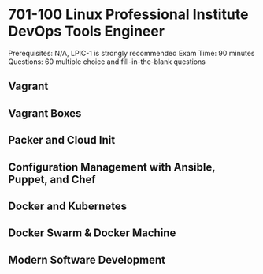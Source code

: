 # 701-100 Linux Professional Institute DevOps Tools Engineer

Prerequisites: N/A, LPIC-1 is strongly recommended
Exam Time: 90 minutes
Questions: 60 multiple choice and fill-in-the-blank questions

## Vagrant

## Vagrant Boxes

## Packer and Cloud Init

## Configuration Management with Ansible, Puppet, and Chef

## Docker and Kubernetes

## Docker Swarm & Docker Machine

## Modern Software Development
